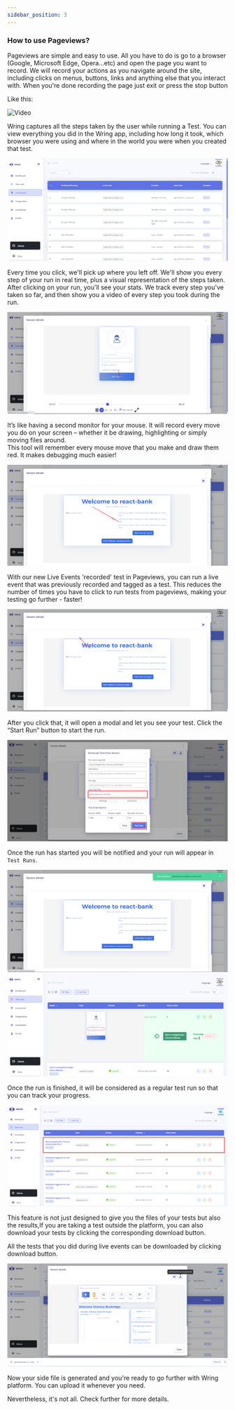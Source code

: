 ```yaml
---
sidebar_position: 3
---
```


### How to use Pageviews?

Pageviews are simple and easy to use. All you have to do is go to a browser (Google, Microsoft Edge, Opera...etc) and open the page you want to record. We will record your actions as you navigate around the site, including clicks on menus, buttons, links and anything else that you interact with. When you're done recording the page just exit or press the stop button

Like this: 


![Video](/img/Pageview.gif)


Wring captures all the steps taken by the user while running a Test. You can view everything you did in the Wring app, including how long it took, which browser you were using and where in the world you were when you created that test.

![Pageview](/img/pageview.png)

Every time you click, we'll pick up where you left off. We'll show you every step of your run in real time, plus a visual representation of the steps taken.                                                                
After clicking on your run, you'll see your stats. We track every step you've taken so far, and then show you a video of every step you took during the run.

![Pageview](/img/field.png)

It’s like having a second monitor for your mouse. It will record every move you do on your screen – whether it be drawing, highlighting or simply moving files around.                                                       
This tool will remember every mouse move that you make and draw them red. It makes debugging much easier!

![Pageview](/img/pagg.png)


With our new Live Events 'recorded' test in Pageviews, you can run a live event that was previously recorded and tagged as a test. This reduces the number of times you have to click to run tests from pageviews, making your testing go further - faster!

![Pageview](/img/runbutton.png)

After you click that, it will open a modal and let you see your test. Click the “Start Run” button to start the run.

![Pageview](/img/pag1.png)

Once the run has started you will be notified and your run will appear in `Test Runs`. 

![Pageview](/img/start1.png)
![Pageview](/img/running.png)

Once the run is finished, it will be considered as a regular test run so that you can track your progress.

![Pageview](/img/test1.png)

This feature is not just designed to give you the files of your tests but also the results,If you are taking a test outside the platform, you can also download your tests by clicking the corresponding download button.                                                                                         

All the tests that you did during live events can be downloaded by clicking download button.

![Pageview](/img/test2.png)

Now your side file is generated and you're ready to go further with Wring platform. You can upload it whenever you need.


Nevertheless, it's not all. Check further for more details.